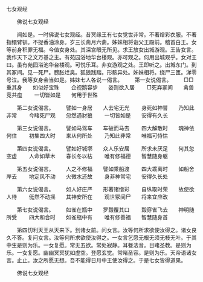   七女观经
　　




　　佛说七女观经

　　闻如是。一时佛说七女观经。昔冥缘王有七女觉世非常。不著缯彩衣服。不著指镮臂钏。不捉香油涂身。岁三长斋月六斋。姊妹相将诣父王殿前。稽首白王。女等前身积罪无福。今值女身处。其深宫眼无所见。求王放女出城游观。王告女言。我作天下之文万基之主。有苑园浴地华台楼观。亦可观之。何用出城观乎。女对王曰。虽有苑园浴池华台楼观。可悦乐耳。非女游观之处。王即听之。出城东门。到其冢间。见一死尸。膀胀烂臭。狐狼践踏。形骸异处。姊妹相将。绕尸三匝。涕零号泣。我等女身会当如是。姊妹七人各说一偈言。
　　第一女说偈言。
　　□□重其身　　如似好宝珠
　　企视鹅容步　　姿则欲入居
　　□死弃冢间　　禽兽竞共疽
　　一切皆如是　　何用于世殊

　　第二女说偈言。
　　譬如一身居　　人去宅无光
　　身死如神誓　　乃知此非常
　　今睹死尸观　　忽然遇豺狼
　　一切皆如是　　安得有久长

　　第三女说偈言。
　　譬如马驾车　　车破而马去
　　四大解散时　　魂神依何住
　　初集四大时　　来从何所处
　　乃知此非常　　唯福可恃怙

　　第四女说偈言。
　　譬如好城墎　　众人乐安居
　　所求未厌足　　何其忽空虚
　　人命如草木　　春长冬以枯
　　唯有修福德　　智慧随身躯

　　第五女说偈言。
　　人之不修福　　譬如乘船渡
　　四大乖离时　　如船舍岸去
　　地定风不动　　火微水还故
　　身非神常宅　　安得久长处

　　第六女说偈言。
　　如人好庄严　　形著诸缯彩
　　自纵取时荣　　故使欲人待
　　侹然不动摇　　其神安所在
　　观世冢间尸　　将来宜应改

　　第七女说偈言。
　　如雀在瓶中　　罗縠覆其口
　　縠穿雀飞去　　神明随所受
　　四大和合时　　如雀瓶中有
　　唯有修善福　　智慧随身首

　　第四忉利天王从天来下。到诸女前。问女言。汝等何所求欲使汝得之。诸女良久不答。复问女言。汝等何所求欲使汝得之。一女言乞愿无根无须无枝无叶。于其中生是则为乐。一女复愿。常无五欲。常处寂静。耳餐法音。目睹圣教。是则为乐。一女复愿。幽幽冥冥犹如虚空。登愿玄觉。常睹圣容。是则为乐。天帝语诸女言。止止。汝之所愿无想。吾不能得日月中王使汝得之。于是七女皆得道果。

　　佛说七女观经


